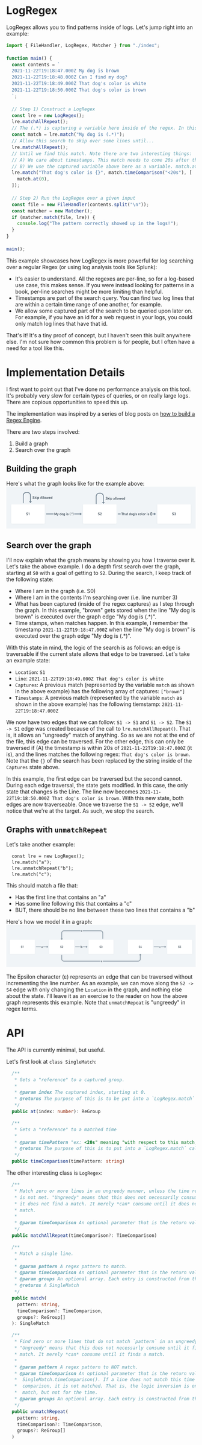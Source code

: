 # LogRegex

LogRegex allows you to find patterns inside of logs. Let's jump right into an example:

```typescript
import { FileHandler, LogRegex, Matcher } from "./index";

function main() {
  const contents = `
  2021-11-22T19:18:47.000Z My dog is brown
  2021-11-22T19:18:48.000Z Can I find my dog?
  2021-11-22T19:18:49.000Z That dog's color is white
  2021-11-22T19:18:50.000Z That dog's color is brown
  `;

  // Step 1) Construct a LogRegex
  const lre = new LogRegex();
  lre.matchAllRepeat();
  // The (.*) is capturing a variable here inside of the regex. In this example "brown" will be captured.
  const match = lre.match("My dog is (.*)");
  // Allow this search to skip over some lines until...
  lre.matchAllRepeat();
  // Until we find this match. Note there are two interesting things:
  // A) We care about timestamps. This match needs to come 20s after the "My dog is" search.
  // B) We use the captured variable above here as a variable. match.at(0) means the first captured part of the regex.
  lre.match("That dog's color is {}", match.timeComparison("<20s"), [
    match.at(0),
  ]);

  // Step 2) Run the LogRegex over a given input
  const file = new FileHandler(contents.split("\n"));
  const matcher = new Matcher();
  if (matcher.match(file, lre)) {
    console.log("The pattern correctly showed up in the logs!");
  }
}

main();
```

This example showcases how LogRegex is more powerful for log searching over a regular Regex (or using log analysis tools like Splunk):

- It's easier to understand. All the regexes are per-line, so for a log-based use case, this makes sense. If you were instead looking for patterns in a book, per-line searches might be more limiting than helpful.
- Timestamps are part of the search query. You can find two log lines that are within a certain time range of one another, for example.
- We allow some captured part of the search to be queried upon later on. For example, if you have an id for a web request in your logs, you could only match log lines that have that id.


That's it! It's a tiny proof of concept, but I haven't seen this built anywhere else. I'm not sure how common this problem is for people, but I often have a need for a tool like this.


# Implementation Details
I first want to point out that I've done no performance analysis on this tool. It's probably very slow for certain types of queries, or on really large logs. There are copious opportunities to speed this up.

The implementation was inspired by a series of blog posts on [how to build a Regex Engine](https://kean.blog/post/lets-build-regex).

There are two steps involved:
1) Build a graph
2) Search over the graph

## Building the graph

Here's what the graph looks like for the example above:
![simple graph](./simple_graph.png)


## Search over the graph
I'll now explain what the graph means by showing you how I traverse over it. Let's take the above example. I do a depth first search over the graph, starting at `S0` with a goal of getting to `S2`. During the search, I keep track of the following state:

- Where I am in the graph (i.e. S0)
- Where I am in the contents I'm searching over (i.e. line number 3)
- What has been captured (inside of the regex captures) as I step through the graph. In this example, "brown" gets stored when the line "My dog is brown" is executed over the graph edge "My dog is (.*)".
- Time stamps, when matches happen. In this example, I remember the timestamp `2021-11-22T19:18:47.000Z` when the line "My dog is brown" is executed over the graph edge "My dog is (.*)".

With this state in mind, the logic of the search is as follows: an edge is traversable if the current state allows that edge to be traversed. Let's take an example state:

- `Location`: `S1`
- `Line`: `2021-11-22T19:18:49.000Z That dog's color is white`
- `Captures`: A previous match (represented by the variable `match` as shown in the above example) has the following array of captures: `["brown"]`
- `Timestamps`: A previous match (represented by the variable `match` as shown in the above example) has the following tiemstamp: `2021-11-22T19:18:47.000Z`

We now have two edges that we can follow: `S1 -> S1` and `S1 -> S2`. The `S1 -> S1` edge was created because of the call to `lre.matchAllRepeat()`. That is, it allows an "ungreedy" match of anything. So as we are not at the end of the file, this edge can be traversed. For the other edge, this can only be traversed if (A) the timestamp is within 20s of `2021-11-22T19:18:47.000Z` (it is), and the lines matches the following regex: `That dog's color is brown`. Note that the `{}` of the search has been replaced by the string inside of the `Captures` state above.

In this example, the first edge can be traversed but the second cannot. During each edge traversal, the state gets modified. In this case, the only state that changes is the Line. The line now becomes `2021-11-22T19:18:50.000Z That dog's color is brown`. With this new state, both edges are now traverseable. Once we traverse the `S1 -> S2` edge, we'll notice that we're at the target. As such, we stop the search.

## Graphs with `unmatchRepeat`
Let's take another example:
```
  const lre = new LogRegex();
  lre.match("a");
  lre.unmatchRepeat("b");
  lre.match("c");
```
This should match a file that:

- Has the first line that contains an "a"
- Has some line following this that contains a "c"
- BUT, there should be no line between these two lines that contains a "b"

Here's how we model it in a graph:
![unmatch graph](./unmatch_graph.png)


The Epsilon character (ε) represents an edge that can be traversed without incrementing the line number. As an example, we can move along the `S2 -> S4` edge with only changing the `Location` in the graph, and nothing else about the state. I'll leave it as an exercise to the reader on how the above graph represents this example. Note that `unmatchRepeat` is "ungreedy" in regex terms.

# API
The API is currently minimal, but useful. 

Let's first look at `class SingleMatch`:
```typescript
  /**
   * Gets a "reference" to a captured group.
   *
   * @param index The captured index, starting at 0.
   * @returns The purpose of this is to be put into a `LogRegex.match` call.
   */
  public at(index: number): ReGroup
```
```typescript
  /**
   * Gets a "reference" to a matched time
   *
   * @param timePattern "ex: <20s" meaning "with respect to this match, match another line that is within 20s". Only seconds are supported. Only < and > are supported.
   * @returns The purpose of this is to put into a `LogRegex.match` call.
   */
  public timeComparison(timePattern: string)
```

The other interesting class is `LogRegex`:
```typescript
  /**
   * Match zero or more lines in an ungreedy manner, unless the time requirement
   * is not met. "Ungreedy" means that this does not necessarily consume until
   * it does not find a match. It merely *can* consume until it does not find a
   * match.
   *
   * @param timeComparison An optional parameter that is the return value of SingleMatch.timeComparison()
   */
  public matchAllRepeat(timeComparison?: TimeComparison)
```
```typescript
  /**
   * Match a single line.
   *
   * @param pattern A regex pattern to match.
   * @param timeComparison An optional parameter that is the return value of SingleMatch.timeComparison()
   * @param groups An optional array. Each entry is constructed from the return value of SingleMatch.at()
   * @returns A SingleMatch
   */
  public match(
    pattern: string,
    timeComparison?: TimeComparison,
    groups?: ReGroup[]
  ): SingleMatch
```
```typescript
  /**
   * Find zero or more lines that do not match `pattern` in an ungreedy manner.
   * "Ungreedy" means that this does not necessarly consume until it finds a
   * match. It merely *can* consume until it finds a match.
   *
   * @param pattern A regex pattern to NOT match.
   * @param timeComparison An optional parameter that is the return value of
   *  SingleMatch.timeComparison(). If a line does not match this time
   *  comparison, it is not matched. That is, the logic inversion is only for the
   *  match, but not for the time.
   * @param groups An optional array. Each entry is constructed from the return value of SingleMatch.at()
   */
  public unmatchRepeat(
    pattern: string,
    timeComparison?: TimeComparison,
    groups?: ReGroup[]
  )
```
